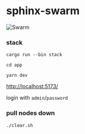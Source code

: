 # sphinx-swarm

![Swarm](https://github.com/stakwork/sphinx-swarm/raw/master/testscripts/sphinx-swarm.png)

### stack

`cargo run --bin stack`

`cd app`

`yarn dev`

[http://localhost:5173/](http://localhost:5173/)

login with `admin`/`password`

### pull nodes down

`./clear.sh`
